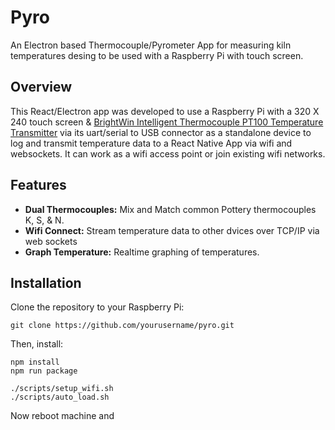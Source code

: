 # Pyro

An Electron based Thermocouple/Pyrometer App for measuring kiln temperatures desing to be used with a Raspberry Pi with touch screen.

## Overview

This React/Electron app was developed to use a Raspberry Pi with a 320 X 240 touch screen & [BrightWin Intelligent Thermocouple PT100 Temperature Transmitter](https://www.brightwintech.com/product/intelligent-thermocouple-pt100-temperature-transmitter/) via its uart/serial to USB connector as a standalone device to log and transmit temperature data to a React Native App via wifi and websockets. It can work as a wifi access point or join existing wifi networks.

## Features

- **Dual Thermocouples:** Mix and Match common Pottery thermocouples K, S, & N.
- **Wifi Connect:** Stream temperature data to other dvices over TCP/IP via web sockets
- **Graph Temperature:** Realtime graphing of temperatures.

## Installation

Clone the repository to your Raspberry Pi:

```
git clone https://github.com/yourusername/pyro.git
```

Then, install:

```
npm install
npm run package

./scripts/setup_wifi.sh
./scripts/auto_load.sh
```

Now reboot machine and
